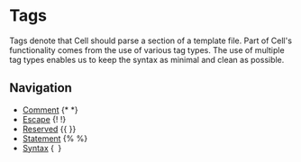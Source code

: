 Tags
===============
Tags denote that Cell should parse a section of a template file. Part of Cell's functionality comes from the use of
various tag types. The use of multiple tag types enables us to keep the syntax as minimal and clean as possible.

Navigation
---------------
- [Comment](Comment.md) {* *}
- [Escape](Escape.md) {! !}
- [Reserved](Reserved.md) {{ }}
- [Statement](Statement.md) {% %}
- [Syntax](Syntax.md) {` `}
